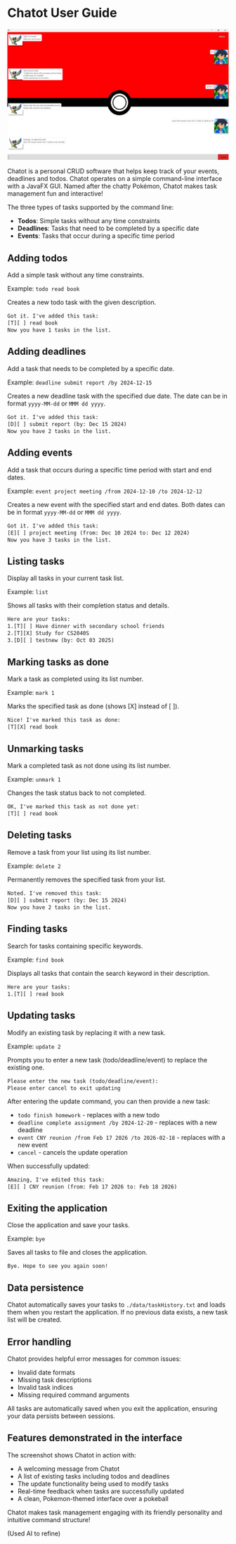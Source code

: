 # Chatot User Guide

![Chatot Interface](Ui.png)

Chatot is a personal CRUD software that helps keep track of your events, deadlines and todos. Chatot operates on a simple command-line interface with a JavaFX GUI. Named after the chatty Pokémon, Chatot makes task management fun and interactive!

The three types of tasks supported by the command line:
- **Todos**: Simple tasks without any time constraints
- **Deadlines**: Tasks that need to be completed by a specific date
- **Events**: Tasks that occur during a specific time period

## Adding todos

Add a simple task without any time constraints.

Example: `todo read book`

Creates a new todo task with the given description.

```
Got it. I've added this task: 
[T][ ] read book
Now you have 1 tasks in the list.
```

## Adding deadlines

Add a task that needs to be completed by a specific date.

Example: `deadline submit report /by 2024-12-15`

Creates a new deadline task with the specified due date. The date can be in format `yyyy-MM-dd` or `MMM dd yyyy`.

```
Got it. I've added this task: 
[D][ ] submit report (by: Dec 15 2024)
Now you have 2 tasks in the list.
```

## Adding events

Add a task that occurs during a specific time period with start and end dates.

Example: `event project meeting /from 2024-12-10 /to 2024-12-12`

Creates a new event with the specified start and end dates. Both dates can be in format `yyyy-MM-dd` or `MMM dd yyyy`.

```
Got it. I've added this task: 
[E][ ] project meeting (from: Dec 10 2024 to: Dec 12 2024)
Now you have 3 tasks in the list.
```

## Listing tasks

Display all tasks in your current task list.

Example: `list`

Shows all tasks with their completion status and details.

```
Here are your tasks: 
1.[T][ ] Have dinner with secondary school friends
2.[T][X] Study for CS2040S
3.[D][ ] testnew (by: Oct 03 2025)
```

## Marking tasks as done

Mark a task as completed using its list number.

Example: `mark 1`

Marks the specified task as done (shows [X] instead of [ ]).

```
Nice! I've marked this task as done:
[T][X] read book
```

## Unmarking tasks

Mark a completed task as not done using its list number.

Example: `unmark 1`

Changes the task status back to not completed.

```
OK, I've marked this task as not done yet:
[T][ ] read book
```

## Deleting tasks

Remove a task from your list using its list number.

Example: `delete 2`

Permanently removes the specified task from your list.

```
Noted. I've removed this task:
[D][ ] submit report (by: Dec 15 2024)
Now you have 2 tasks in the list.
```

## Finding tasks

Search for tasks containing specific keywords.

Example: `find book`

Displays all tasks that contain the search keyword in their description.

```
Here are your tasks: 
1.[T][ ] read book
```

## Updating tasks

Modify an existing task by replacing it with a new task.

Example: `update 2`

Prompts you to enter a new task (todo/deadline/event) to replace the existing one.

```
Please enter the new task (todo/deadline/event):
Please enter cancel to exit updating
```

After entering the update command, you can then provide a new task:
- `todo finish homework` - replaces with a new todo
- `deadline complete assignment /by 2024-12-20` - replaces with a new deadline
- `event CNY reunion /from Feb 17 2026 /to 2026-02-18` - replaces with a new event
- `cancel` - cancels the update operation

When successfully updated:

```
Amazing, I've edited this task:
[E][ ] CNY reunion (from: Feb 17 2026 to: Feb 18 2026)
```

## Exiting the application

Close the application and save your tasks.

Example: `bye`

Saves all tasks to file and closes the application.

```
Bye. Hope to see you again soon!
```

## Data persistence

Chatot automatically saves your tasks to `./data/taskHistory.txt` and loads them when you restart the application. If no previous data exists, a new task list will be created.

## Error handling

Chatot provides helpful error messages for common issues:
- Invalid date formats
- Missing task descriptions
- Invalid task indices
- Missing required command arguments

All tasks are automatically saved when you exit the application, ensuring your data persists between sessions.

## Features demonstrated in the interface

The screenshot shows Chatot in action with:
- A welcoming message from Chatot
- A list of existing tasks including todos and deadlines
- The update functionality being used to modify tasks
- Real-time feedback when tasks are successfully updated
- A clean, Pokemon-themed interface over a pokeball

Chatot makes task management engaging with its friendly personality and intuitive command structure!

(Used AI to refine)
